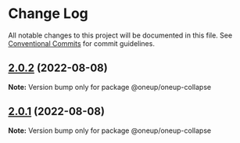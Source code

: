 # Change Log

All notable changes to this project will be documented in this file.
See [Conventional Commits](https://conventionalcommits.org) for commit guidelines.

## [2.0.2](https://github.com/oneupsoft/oneup-collapse/compare/@oneup/oneup-collapse@2.0.1...@oneup/oneup-collapse@2.0.2) (2022-08-08)

**Note:** Version bump only for package @oneup/oneup-collapse





## [2.0.1](https://github.com/oneupsoft/oneup-collapse/compare/@oneup/oneup-collapse@2.0.0...@oneup/oneup-collapse@2.0.1) (2022-08-08)

**Note:** Version bump only for package @oneup/oneup-collapse
